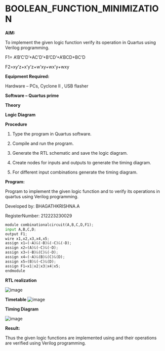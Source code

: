 # BOOLEAN_FUNCTION_MINIMIZATION

**AIM:**

To implement the given logic function verify its operation in Quartus using Verilog programming.

F1= A’B’C’D’+AC’D’+B’CD’+A’BCD+BC’D 

F2=xy’z+x’y’z+w’xy+wx’y+wxy

**Equipment Required:**

Hardware – PCs, Cyclone II , USB flasher

**Software – Quartus prime**

**Theory**

**Logic Diagram**

**Procedure**

1.	Type the program in Quartus software.

2.	Compile and run the program.

3.	Generate the RTL schematic and save the logic diagram.

4.	Create nodes for inputs and outputs to generate the timing diagram.

5.	For different input combinations generate the timing diagram.


**Program:**

 Program to implement the given logic function and to verify its operations in quartus using Verilog programming. 

Developed by: BHAGATHKRISHNA.A

RegisterNumber: 212223230029
```py
module combinationalcircuit(A,B,C,D,F1);
input A,B,C,D;
output F1;
wire x1,x2,x3,x4,x5;
assign x1=(~A)&(~B)&(~C)&(~D);
assign x2=(A)&(~C)&(~D);
assign x3=(~B)&(C)&(~D);
assign x4=(~A)&(B)&(C)&(D);
assign x5=(B)&(~C)&(D);
assign F1=x1|x2|x3|x4|x5;
endmodule
```
**RTL realization**

![image](https://github.com/Gokhulraj2005/BOOLEAN_FUNCTION_MINIMIZATION/assets/138849253/31abede3-4039-4e7f-af3d-3812d4056efc)


**Timetable**
![image](https://github.com/Gokhulraj2005/BOOLEAN_FUNCTION_MINIMIZATION/assets/138849253/0dd80e62-e167-40fc-862e-ff155741ea45)



**Timing Diagram**

![image](https://github.com/Gokhulraj2005/BOOLEAN_FUNCTION_MINIMIZATION/assets/138849253/9924e9e4-612d-4ea6-85f7-46c07639c48a)

**Result:**

Thus the given logic functions are implemented using and their operations are verified using Verilog programming.
